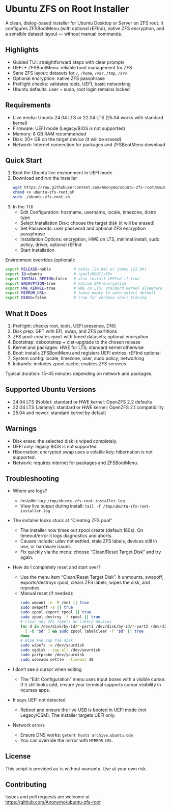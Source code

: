 # Ubuntu ZFS on Root Installer

A clean, dialog-based installer for Ubuntu Desktop or Server on ZFS root. It configures ZFSBootMenu (with optional rEFInd), native ZFS encryption, and a sensible dataset layout — without manual commands.

## Highlights

- Guided TUI: straightforward steps with clear prompts
- UEFI + ZFSBootMenu: reliable boot management for ZFS
- Sane ZFS layout: datasets for `/`, `/home`, `/var`, `/tmp`, `/srv`
- Optional encryption: native ZFS passphrase
- Preflight checks: validates tools, UEFI, basic networking
- Ubuntu defaults: user + sudo; root login remains locked

## Requirements

- Live media: Ubuntu 24.04 LTS or 22.04 LTS (25.04 works with standard kernel)
- Firmware: UEFI mode (Legacy/BIOS is not supported)
- Memory: 8 GB RAM recommended
- Disk: 20+ GB on the target device (it will be erased)
- Network: Internet connection for packages and ZFSBootMenu download

## Quick Start

1) Boot the Ubuntu live environment in UEFI mode
2) Download and run the installer
   ```bash
   wget https://raw.githubusercontent.com/Anonymo/ubuntu-zfs-root/main/ubuntu-zfs-root.sh
   chmod +x ubuntu-zfs-root.sh
   sudo ./ubuntu-zfs-root.sh
   ```
3) In the TUI
   - Edit Configuration: hostname, username, locale, timezone, distro type
   - Select Installation Disk: choose the target disk (it will be erased)
   - Set Passwords: user password and optional ZFS encryption passphrase
   - Installation Options: encryption, HWE on LTS, minimal install, sudo policy, driver, optional rEFInd
   - Start Installation

Environment overrides (optional):
```bash
export RELEASE=noble          # noble (24.04) or jammy (22.04)
export ID=ubuntu              # rpool/ROOT/<ID>
export INSTALL_REFIND=false   # also install rEFInd if true
export ENCRYPTION=true        # native ZFS encryption
export HWE_KERNEL=true        # HWE on LTS; standard kernel elsewhere
export MIRROR_URL=            # leave empty to auto-select default
export DEBUG=false            # true for verbose shell tracing
```

## What It Does

1. Preflight: checks root, tools, UEFI presence, DNS
2. Disk prep: GPT with EFI, swap, and ZFS partitions
3. ZFS pool: creates `rpool` with tuned datasets; optional encryption
4. Bootstrap: debootstrap + dist-upgrade to the chosen release
5. Kernel and packages: HWE for LTS; standard kernel otherwise
6. Boot: installs ZFSBootMenu and registers UEFI entries; rEFInd optional
7. System config: locale, timezone, user, sudo policy, networking
8. Initramfs: includes zpool.cache; enables ZFS services

Typical duration: 15–45 minutes depending on network and packages.

## Supported Ubuntu Versions

- 24.04 LTS (Noble): standard or HWE kernel; OpenZFS 2.2 defaults
- 22.04 LTS (Jammy): standard or HWE kernel; OpenZFS 2.1 compatibility
- 25.04 and newer: standard kernel by default

## Warnings

- Disk erase: the selected disk is wiped completely.
- UEFI only: legacy BIOS is not supported.
- Hibernation: encrypted swap uses a volatile key; hibernation is not supported.
- Network: requires internet for packages and ZFSBootMenu.

## Troubleshooting

- Where are logs?
  - Installer log: `/tmp/ubuntu-zfs-root-installer.log`
  - View live output during install: `tail -f /tmp/ubuntu-zfs-root-installer.log`

- The installer looks stuck at “Creating ZFS pool”
  - The installer now times out zpool create (default 180s). On timeout/error it logs diagnostics and aborts.
  - Causes include: udev not settled, stale ZFS labels, devices still in use, or hardware issues.
  - Fix quickly via the menu: choose “Clean/Reset Target Disk” and try again.

- How do I completely reset and start over?
  - Use the menu item “Clean/Reset Target Disk”. It unmounts, swapoff, exports/destroys rpool, clears ZFS labels, wipes the disk, and reprobes.
  - Manual reset (if needed):
    ```bash
    sudo umount -n -R /mnt || true
    sudo swapoff -a || true
    sudo zpool export rpool || true
    sudo zpool destroy -f rpool || true
    # Clear any ZFS labels on likely devices
    for d in /dev/disk/by-id/*-part1 /dev/disk/by-id/*-part2 /dev/disk/by-id/*-part3; do
      [ -b "$d" ] && sudo zpool labelclear -f "$d" || true
    done
    # Wipe and zap the disk
    sudo wipefs -a /dev/yourdisk
    sudo sgdisk --zap-all /dev/yourdisk
    sudo partprobe /dev/yourdisk
    sudo udevadm settle --timeout 30
    ```

- I don’t see a cursor when editing
  - The “Edit Configuration” menu uses input boxes with a visible cursor. If it still looks odd, ensure your terminal supports cursor visibility in ncurses apps.

- It says UEFI not detected
  - Reboot and ensure the live USB is booted in UEFI mode (not Legacy/CSM). The installer targets UEFI only.

- Network errors
  - Ensure DNS works: `getent hosts archive.ubuntu.com`
  - You can override the mirror with `MIRROR_URL`.

## License

This script is provided as-is without warranty. Use at your own risk.

## Contributing

Issues and pull requests are welcome at https://github.com/Anonymo/ubuntu-zfs-root
